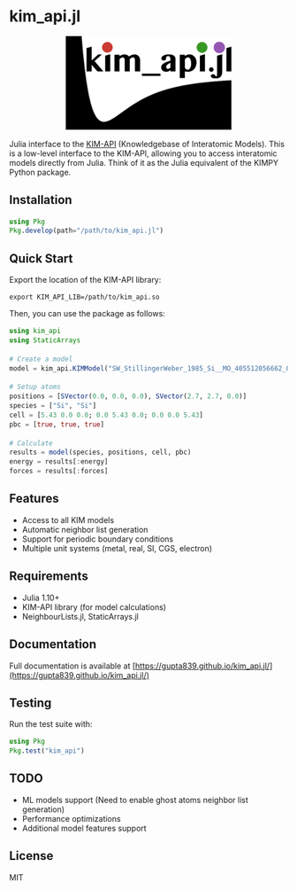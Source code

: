 # kim_api.jl

<p align="center">
<img src="./kimapijl.png" alt="KIM API JL Logo" width="300" />
</p>

Julia interface to the [KIM-API](https:https://kim-api.readthedocs.io) (Knowledgebase of Interatomic Models). 
This is a low-level interface to the KIM-API, allowing you to access interatomic models directly from Julia.
Think of it as the Julia equivalent of the KIMPY Python package.

## Installation

```julia
using Pkg
Pkg.develop(path="/path/to/kim_api.jl")
```

## Quick Start

Export the location of the KIM-API library:

```shell
export KIM_API_LIB=/path/to/kim_api.so
```

Then, you can use the package as follows:

```julia
using kim_api
using StaticArrays

# Create a model
model = kim_api.KIMModel("SW_StillingerWeber_1985_Si__MO_405512056662_006")

# Setup atoms
positions = [SVector(0.0, 0.0, 0.0), SVector(2.7, 2.7, 0.0)]
species = ["Si", "Si"]
cell = [5.43 0.0 0.0; 0.0 5.43 0.0; 0.0 0.0 5.43]
pbc = [true, true, true]

# Calculate
results = model(species, positions, cell, pbc)
energy = results[:energy]
forces = results[:forces]
```

## Features

- Access to all KIM models
- Automatic neighbor list generation
- Support for periodic boundary conditions
- Multiple unit systems (metal, real, SI, CGS, electron)

## Requirements

- Julia 1.10+
- KIM-API library (for model calculations)
- NeighbourLists.jl, StaticArrays.jl


## Documentation

Full documentation is available at [https://gupta839.github.io/kim_api.jl/](https://gupta839.github.io/kim_api.jl/)

## Testing

Run the test suite with:

```julia
using Pkg
Pkg.test("kim_api")
```

## TODO
- ML models support (Need to enable ghost atoms neighbor list generation)
- Performance optimizations
- Additional model features support

## License

MIT

